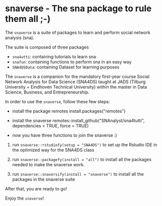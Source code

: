 # snaverse - The sna package to rule them all ;-)

The `snaverse` is a suite of packages to learn and perform social network analysis (sna). 

The suite is composed of three packages
- `sna4utti`: containing tutorials to learn sna
- `snafun`: containing functions to perform sna in an easy way
- `SNA4DSData`: containing Dataset for learning purposes

The `snaverse` is a companion for the mandatory first-year course Social Network Analysis for Data Science (SNA4DS) taught at JADS (Tilburg University + Eindhoven Technical University) within the master in Data Science, Business, and Entrepreneurship.

In order to use the `snaverse`, follow these few steps: 

- install the package remotes
install.packages("remotes")

- install the snaverse
remotes::install_github("SNAnalyst/sna4tutti", dependencies = TRUE, force = TRUE)

- now you have three functions to join the snaverse :)

1) run `snaverse::rstudiofy(setup = "SNA4DS")` to set up the Rstudio IDE in the optimized way for the SNA4DS class

2) run `snaverse::packagefy(install = "all")` to install all the packages needed to make the snaverse work.

3) run `snaverse::snaversify(install = "snaverse")` to install all the packages in the snaverse suite

After that, you are ready to go! 

Enjoy the `snaverse`!

